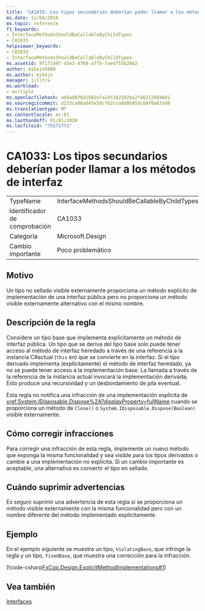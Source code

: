 ```yaml
---
title: 'CA1033: Los tipos secundarios deberían poder llamar a los métodos de interfaz'
ms.date: 11/04/2016
ms.topic: reference
f1_keywords:
- InterfaceMethodsShouldBeCallableByChildTypes
- CA1033
helpviewer_keywords:
- CA1033
- InterfaceMethodsShouldBeCallableByChildTypes
ms.assetid: 9f171497-a5e3-4769-a77b-7aed755b2662
author: mikejo5000
ms.author: mikejo
manager: jillfra
ms.workload:
- multiple
ms.openlocfilehash: ad8ad8f6d1602efa2453425d2ba2f46212984b01
ms.sourcegitcommit: d233ca00ad45e50cf62cca0d0b95dc69f0a87ad6
ms.translationtype: MT
ms.contentlocale: es-ES
ms.lasthandoff: 01/01/2020
ms.locfileid: "75571771"
---
```

# <a name="ca1033-interface-methods-should-be-callable-by-child-types"></a>CA1033: Los tipos secundarios deberían poder llamar a los métodos de interfaz

|||
|-|-|
|TypeName|InterfaceMethodsShouldBeCallableByChildTypes|
|Identificador de comprobación|CA1033|
|Categoría|Microsoft.Design|
|Cambio importante|Poco problemático|

## <a name="cause"></a>Motivo
Un tipo no sellado visible externamente proporciona un método explícito de implementación de una interfaz pública pero no proporciona un método visible externamente alternativo con el mismo nombre.

## <a name="rule-description"></a>Descripción de la regla
Considere un tipo base que implementa explícitamente un método de interfaz pública. Un tipo que se deriva del tipo base solo puede tener acceso al método de interfaz heredado a través de una referencia a la instancia C#actual (`this` en) que se convierte en la interfaz. Si el tipo derivado implementa (explícitamente) el método de interfaz heredado, ya no se puede tener acceso a la implementación base. La llamada a través de la referencia de la instancia actual invocará la implementación derivada; Esto produce una recursividad y un desbordamiento de pila eventual.

Esta regla no notifica una infracción de una implementación explícita de <xref:System.IDisposable.Dispose%2A?displayProperty=fullName> cuando se proporciona un método de `Close()` o `System.IDisposable.Dispose(Boolean)` visible externamente.

## <a name="how-to-fix-violations"></a>Cómo corregir infracciones
Para corregir una infracción de esta regla, implemente un nuevo método que exponga la misma funcionalidad y sea visible para los tipos derivados o cambie a una implementación no explícita. Si un cambio importante es aceptable, una alternativa es convertir el tipo en sellado.

## <a name="when-to-suppress-warnings"></a>Cuándo suprimir advertencias
Es seguro suprimir una advertencia de esta regla si se proporciona un método visible externamente con la misma funcionalidad pero con un nombre diferente del método implementado explícitamente.

## <a name="example"></a>Ejemplo
En el ejemplo siguiente se muestra un tipo, `ViolatingBase`, que infringe la regla y un tipo, `FixedBase`, que muestra una corrección para la infracción.

[!code-csharp[FxCop.Design.ExplicitMethodImplementations#1](../code-quality/codesnippet/CSharp/ca1033-interface-methods-should-be-callable-by-child-types_1.cs)]

## <a name="see-also"></a>Vea también
[Interfaces](/dotnet/csharp/programming-guide/interfaces/index)
